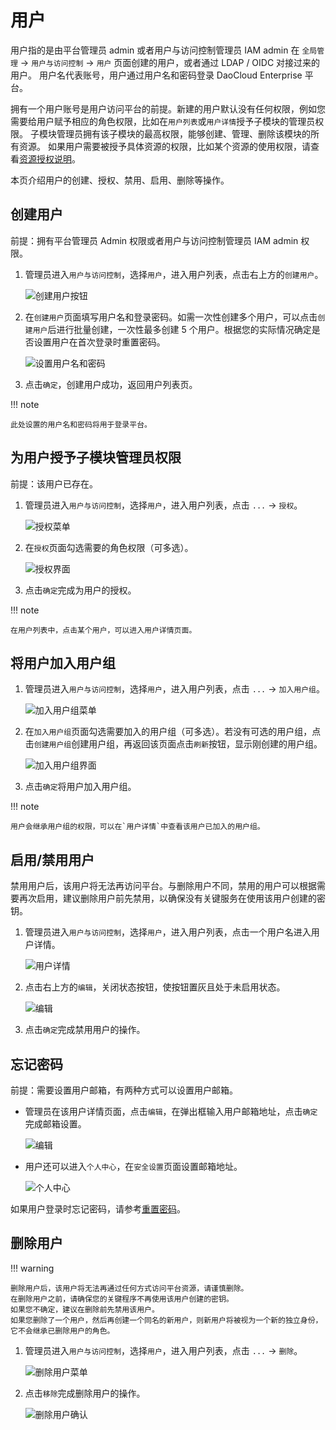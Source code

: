 # 用户

用户指的是由平台管理员 admin 或者用户与访问控制管理员 IAM admin 在 `全局管理` -> `用户与访问控制` -> `用户` 页面创建的用户，或者通过 LDAP / OIDC 对接过来的用户。
用户名代表账号，用户通过用户名和密码登录 DaoCloud Enterprise 平台。

拥有一个用户账号是用户访问平台的前提。新建的用户默认没有任何权限，例如您需要给用户赋予相应的角色权限，比如在`用户列表`或`用户详情`授予子模块的管理员权限。
子模块管理员拥有该子模块的最高权限，能够创建、管理、删除该模块的所有资源。
如果用户需要被授予具体资源的权限，比如某个资源的使用权限，请查看[资源授权说明](#_3)。

本页介绍用户的创建、授权、禁用、启用、删除等操作。

## 创建用户

前提：拥有平台管理员 Admin 权限或者用户与访问控制管理员 IAM admin 权限。

1. 管理员进入`用户与访问控制`，选择`用户`，进入用户列表，点击右上方的`创建用户`。

    ![创建用户按钮](../../images/createuser01.png)

2. 在`创建用户`页面填写用户名和登录密码。如需一次性创建多个用户，可以点击`创建用户`后进行批量创建，一次性最多创建 5 个用户。根据您的实际情况确定是否设置用户在首次登录时重置密码。

    ![设置用户名和密码](../../images/createuser02.png)

3. 点击`确定`，创建用户成功，返回用户列表页。

!!! note

    此处设置的用户名和密码将用于登录平台。

## 为用户授予子模块管理员权限

前提：该用户已存在。

1. 管理员进入`用户与访问控制`，选择`用户`，进入用户列表，点击 `...` -> `授权`。

    ![授权菜单](../../images/authorize01.png)

2. 在`授权`页面勾选需要的角色权限（可多选）。

    ![授权界面](../../images/authorize02.png)

3. 点击`确定`完成为用户的授权。

!!! note

    在用户列表中，点击某个用户，可以进入用户详情页面。

## 将用户加入用户组

1. 管理员进入`用户与访问控制`，选择`用户`，进入用户列表，点击 `...` -> `加入用户组`。

    ![加入用户组菜单](../../images/joingroup01.png)

2. 在`加入用户组`页面勾选需要加入的用户组（可多选）。若没有可选的用户组，点击`创建用户组`创建用户组，再返回该页面点击`刷新`按钮，显示刚创建的用户组。

    ![加入用户组界面](../../images/joingroup02.png)

3. 点击`确定`将用户加入用户组。

!!! note

    用户会继承用户组的权限，可以在`用户详情`中查看该用户已加入的用户组。

## 启用/禁用用户

禁用用户后，该用户将无法再访问平台。与删除用户不同，禁用的用户可以根据需要再次启用，建议删除用户前先禁用，以确保没有关键服务在使用该用户创建的密钥。

1. 管理员进入`用户与访问控制`，选择`用户`，进入用户列表，点击一个用户名进入用户详情。

    ![用户详情](../../images/createuser03.png)

2. 点击右上方的`编辑`，关闭状态按钮，使按钮置灰且处于未启用状态。

    ![编辑](../../images/enableuser.png)

3. 点击`确定`完成禁用用户的操作。

## 忘记密码

前提：需要设置用户邮箱，有两种方式可以设置用户邮箱。

- 管理员在该用户详情页面，点击`编辑`，在弹出框输入用户邮箱地址，点击`确定`完成邮箱设置。

    ![编辑](../../images/enableuser.png)

- 用户还可以进入`个人中心`，在`安全设置`页面设置邮箱地址。

    ![个人中心](../../images/mailbox.png)

如果用户登录时忘记密码，请参考[重置密码](../password.md)。

## 删除用户

!!! warning

    删除用户后，该用户将无法再通过任何方式访问平台资源，请谨慎删除。
    在删除用户之前，请确保您的关键程序不再使用该用户创建的密钥。
    如果您不确定，建议在删除前先禁用该用户。
    如果您删除了一个用户，然后再创建一个同名的新用户，则新用户将被视为一个新的独立身份，它不会继承已删除用户的角色。

1. 管理员进入`用户与访问控制`，选择`用户`，进入用户列表，点击 `...` -> `删除`。

    ![删除用户菜单](../../images/deleteuser01.png)

2. 点击`移除`完成删除用户的操作。

    ![删除用户确认](../../images/deleteuser02.png)
